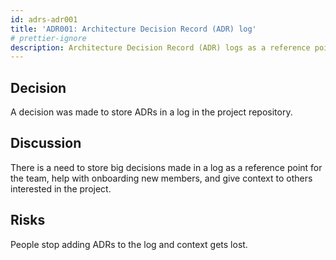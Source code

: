 ```yaml
---
id: adrs-adr001
title: 'ADR001: Architecture Decision Record (ADR) log'
# prettier-ignore
description: Architecture Decision Record (ADR) logs as a reference point for the team
---
```


## Decision

A decision was made to store ADRs in a log in the project repository.

## Discussion

There is a need to store big decisions made in a log as a reference point for
the team, help with onboarding new members, and give context to others interested
in the project.

## Risks

People stop adding ADRs to the log and context gets lost.